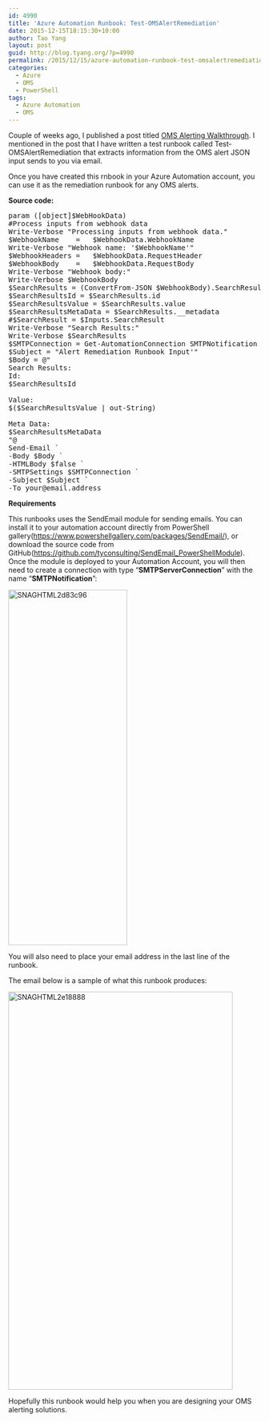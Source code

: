 ```yaml
---
id: 4990
title: 'Azure Automation Runbook: Test-OMSAlertRemediation'
date: 2015-12-15T18:15:30+10:00
author: Tao Yang
layout: post
guid: http://blog.tyang.org/?p=4990
permalink: /2015/12/15/azure-automation-runbook-test-omsalertremediation/
categories:
  - Azure
  - OMS
  - PowerShell
tags:
  - Azure Automation
  - OMS
---
```

Couple of weeks ago, I published a post titled <a href="http://blog.tyang.org/2015/12/03/oms-alerting-walkthrough/">OMS Alerting Walkthrough</a>. I mentioned in the post that I have written a test runbook called Test-OMSAlertRemediation that extracts information from the OMS alert JSON input sends to you via email.

Once you have created this rnbook in your Azure Automation account, you can use it as the remediation runbook for any OMS alerts.

<strong>Source code:</strong>
<pre language="PowerShell">param ([object]$WebHookData)
#Process inputs from webhook data
Write-Verbose "Processing inputs from webhook data."
$WebhookName    =   $WebhookData.WebhookName
Write-Verbose "Webhook name: '$WebhookName'"
$WebhookHeaders =   $WebhookData.RequestHeader
$WebhookBody    =   $WebhookData.RequestBody
Write-Verbose "Webhook body:"
Write-Verbose $WebhookBody
$SearchResults = (ConvertFrom-JSON $WebhookBody).SearchResults
$SearchResultsId = $SearchResults.id
$SearchResultsValue = $SearchResults.value
$SearchResultsMetaData = $SearchResults.__metadata
#$SearchResult = $Inputs.SearchResult
Write-Verbose "Search Results:"
Write-Verbose $SearchResults
$SMTPConnection = Get-AutomationConnection SMTPNotification
$Subject = "Alert Remediation Runbook Input'"
$Body = @"
Search Results:
Id:
$SearchResultsId

Value:
$($SearchResultsValue | out-String)

Meta Data:
$SearchResultsMetaData
"@
Send-Email `
-Body $Body `
-HTMLBody $false `
-SMTPSettings $SMTPConnection `
-Subject $Subject `
-To your@email.address
</pre>
<strong>Requirements</strong>

This runbooks uses the SendEmail module for sending emails. You can install it to your automation account directly from PowerShell gallery(<a title="https://www.powershellgallery.com/packages/SendEmail/" href="https://www.powershellgallery.com/packages/SendEmail/">https://www.powershellgallery.com/packages/SendEmail/</a>), or download the source code from GitHub(<a title="https://github.com/tyconsulting/SendEmail_PowerShellModule" href="https://github.com/tyconsulting/SendEmail_PowerShellModule">https://github.com/tyconsulting/SendEmail_PowerShellModule</a>). Once the module is deployed to your Automation Account, you will then need to create a connection with type “<strong>SMTPServerConnection</strong>” with the name “<strong>SMTPNotification</strong>”:

<a href="http://blog.tyang.org/wp-content/uploads/2015/12/SNAGHTML2d83c96-2.png"><img style="background-image: none; padding-top: 0px; padding-left: 0px; display: inline; padding-right: 0px; border: 0px;" title="SNAGHTML2d83c96" src="http://blog.tyang.org/wp-content/uploads/2015/12/SNAGHTML2d83c96_thumb-1.png" alt="SNAGHTML2d83c96" width="237" height="710" border="0" /></a>

You will also need to place your email address in the last line of the runbook.

The email below is a sample of what this runbook produces:

<a href="http://blog.tyang.org/wp-content/uploads/2015/12/SNAGHTML2e18888.png"><img style="background-image: none; padding-top: 0px; padding-left: 0px; display: inline; padding-right: 0px; border: 0px;" title="SNAGHTML2e18888" src="http://blog.tyang.org/wp-content/uploads/2015/12/SNAGHTML2e18888_thumb-1.png" alt="SNAGHTML2e18888" width="448" height="795" border="0" /></a>

Hopefully this runbook would help you when you are designing your OMS alerting solutions.